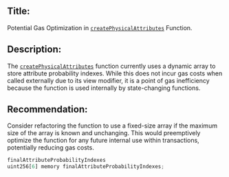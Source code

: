 ## Title: 
Potential Gas Optimization in [`createPhysicalAttributes`](https://github.com/code-423n4/2024-02-ai-arena/blob/main/src/AiArenaHelper.sol#L83) Function.

## Description: 
The  [`createPhysicalAttributes`](https://github.com/code-423n4/2024-02-ai-arena/blob/main/src/AiArenaHelper.sol#L83) function currently uses a dynamic array to store attribute probability indexes. While this does not incur gas costs when called externally due to its view modifier, it is a point of gas inefficiency because  the function is  used internally by state-changing functions.

## Recommendation:
 Consider refactoring the function to use a fixed-size array if the maximum size of the array is known and unchanging. This would preemptively optimize the function for any future internal use within transactions, potentially reducing gas costs.

```javascript
finalAttributeProbabilityIndexes
uint256[6] memory finalAttributeProbabilityIndexes;
```